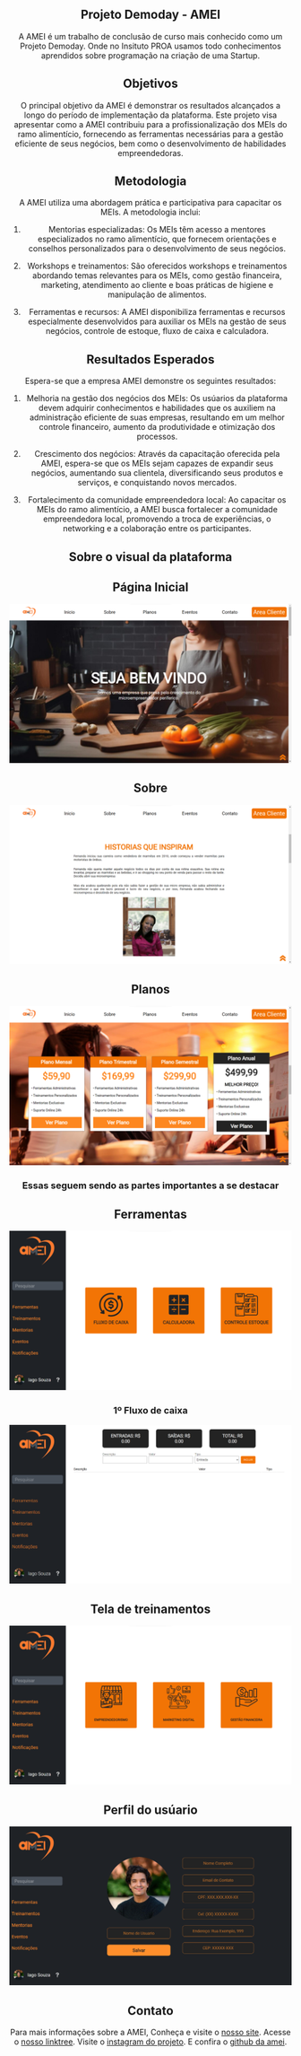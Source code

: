 <div align="center">


## Projeto Demoday - AMEI

A AMEI é um trabalho de conclusão de curso mais conhecido como um Projeto Demoday. Onde no Insituto PROA usamos todo conhecimentos aprendidos sobre programação na criação de uma Startup.
## Objetivos

O principal objetivo da AMEI é demonstrar os resultados alcançados a longo do período de implementação da plataforma. Este projeto visa apresentar como a AMEI contribuiu para a profissionalização dos MEIs do ramo alimentício, fornecendo as ferramentas necessárias para a gestão eficiente de seus negócios, bem como o desenvolvimento de habilidades empreendedoras.

## Metodologia

A AMEI utiliza uma abordagem prática e participativa para capacitar os MEIs. A metodologia inclui:

1. Mentorias especializadas: Os MEIs têm acesso a mentores especializados no ramo alimentício, que fornecem orientações e conselhos personalizados para o desenvolvimento de seus negócios.

2. Workshops e treinamentos: São oferecidos workshops e treinamentos abordando temas relevantes para os MEIs, como gestão financeira, marketing, atendimento ao cliente e boas práticas de higiene e manipulação de alimentos.

3. Ferramentas e recursos: A AMEI disponibiliza ferramentas e recursos especialmente desenvolvidos para auxiliar os MEIs na gestão de seus negócios, controle de estoque, fluxo de caixa  e calculadora.

## Resultados Esperados

Espera-se que a empresa AMEI demonstre os seguintes resultados:

1. Melhoria na gestão dos negócios dos MEIs: Os usúarios da plataforma devem adquirir conhecimentos e habilidades que os auxiliem na administração eficiente de suas empresas, resultando em um melhor controle financeiro, aumento da produtividade e otimização dos processos.

2. Crescimento dos negócios: Através da capacitação oferecida pela AMEI, espera-se que os MEIs sejam capazes de expandir seus negócios, aumentando sua clientela, diversificando seus produtos e serviços, e conquistando novos mercados.

3. Fortalecimento da comunidade empreendedora local: Ao capacitar os MEIs do ramo alimentício, a AMEI busca fortalecer a comunidade empreendedora local, promovendo a troca de experiências, o networking e a colaboração entre os participantes.

## Sobre o visual da plataforma
## Página Inicial
![Texto alternativo](paginainicial.png)
## Sobre
![Texto alternativo](sobre.png)
## Planos
![Texto alternativo](planos.png)
### Essas seguem sendo as partes importantes a se destacar

## Ferramentas 
![Texto alternativo](ferramentas.png)

### 1º Fluxo de caixa
![Texto alternativo](fluxodecaixa.png)

##  Tela de treinamentos
![Texto alternativo](pagetreinamentos.png)

## Perfil do usúario
![Texto alternativo](perfildousuario.png)

## Contato

Para mais informações sobre a AMEI,
Conheça e visite o [nosso site](https://amei-demoday.github.io/Plataforma/).
Acesse o [nosso linktree](https://linktr.ee/amei.ltda).
Visite o [instagram do projeto](https://www.instagram.com/ameioprojeto/).
E confira o [github da amei](https://github.com/AMEI-Demoday).


</div>
